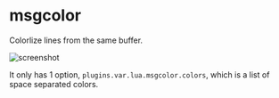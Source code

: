 # msgcolor

Colorlize lines from the same buffer.

![screenshot](http://i.imgur.com/ntPZrip.png)

It only has 1 option, `plugins.var.lua.msgcolor.colors`, which is a list of
space separated colors.
